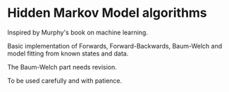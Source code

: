 # Hidden Markov Model algorithms

Inspired by Murphy's book on machine learning.

Basic implementation of Forwards, Forward-Backwards, Baum-Welch and model fitting from known states and data.

The Baum-Welch part needs revision.

To be used carefully and with patience. 